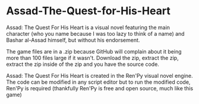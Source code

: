 # Assad-The-Quest-for-His-Heart
Assad: The Quest For His Heart is a visual novel featuring the main character (who you name because I was too lazy to think of a name) and Bashar al-Assad himself, but without his endorsement.

The game files are in a .zip because GitHub will complain about it being more than 100 files large if it wasn't. Download the zip, extract the zip, extract the zip inside of the zip and you have the source code.

Assad: The Quest For His Heart is created in the Ren'Py visual novel engine. The code can be modified in any script editor but to run the modified code, Ren'Py is required (thankfully Ren'Py is free and open source, much like this game)
